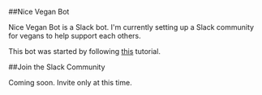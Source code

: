 ##Nice Vegan Bot 

Nice Vegan Bot is a Slack bot. I'm currently setting up a Slack community for vegans to help support each others. 

This bot was started by following [this](https://www.fullstackpython.com/blog/build-first-slack-bot-python.html) tutorial. 

##Join the Slack Community

Coming soon. Invite only at this time. 

